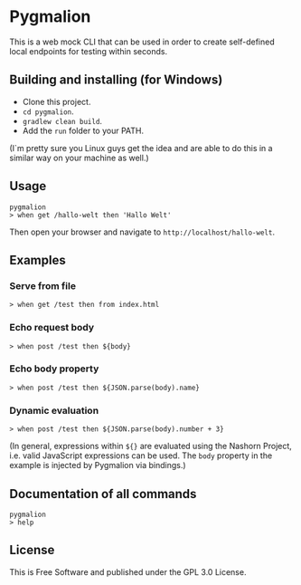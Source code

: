 # Pygmalion

This is a web mock CLI that can be used in order to create self-defined local endpoints for testing within seconds.

## Building and installing (for Windows)
- Clone this project.
- `cd pygmalion`.
- `gradlew clean build`.
- Add the `run` folder to your PATH.

(I`m pretty sure you Linux guys get the idea and are able to do this in a similar way on your machine as well.)

## Usage
```
pygmalion
> when get /hallo-welt then 'Hallo Welt'
```

Then open your browser and navigate to `http://localhost/hallo-welt`.

## Examples

### Serve from file
```
> when get /test then from index.html
```

### Echo request body
```
> when post /test then ${body}
```

### Echo body property
```
> when post /test then ${JSON.parse(body).name}
```

### Dynamic evaluation
```
> when post /test then ${JSON.parse(body).number + 3}
```
(In general, expressions within `${}` are evaluated using the Nashorn Project, i.e. valid JavaScript expressions can be used. The `body` property in the example is injected by Pygmalion via bindings.)

## Documentation of all commands
```
pygmalion
> help
```

## License
This is Free Software and published under the GPL 3.0 License.